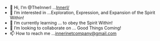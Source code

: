 - 👋 Hi, I’m @TheInnerI ...[InnerI/](http://inneri/)
- 👀 I’m interested in ...Exploration, Expression, and Expansion of the Spirit Within!
- 🌱 I’m currently learning ... to obey the Spirit Within!
- 💞️ I’m looking to collaborate on ... Good Things Coming!
- 📫 How to reach me ...[innerinetcompany@gmail.com](mailto:innerinetcompany.com) 

<!---

--->
